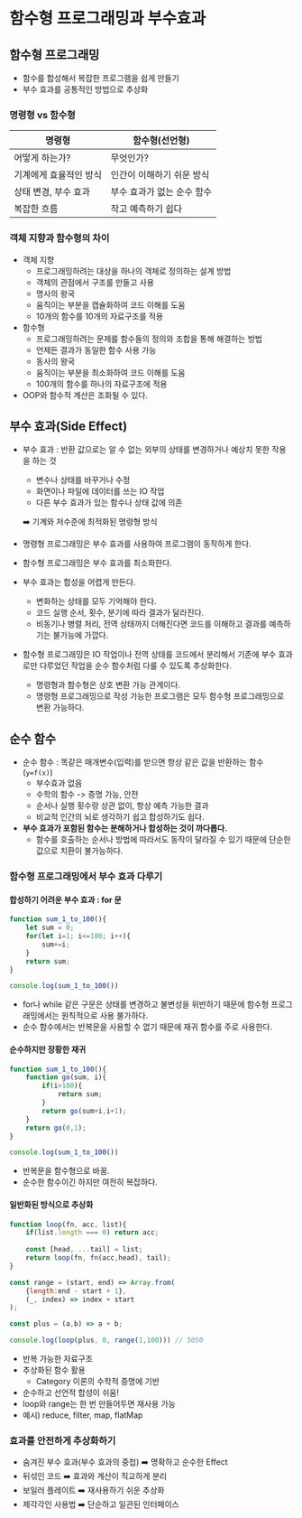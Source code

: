 # 함수형 프로그래밍과 부수효과

## 함수형 프로그래밍

- 함수를 합성해서 복잡한 프로그램을 쉽게 만들기
- 부수 효과를 공통적인 방법으로 추상화



### 명령형 vs 함수형

| 명령형                 | 함수형(선언형)             |
| ---------------------- | -------------------------- |
| 어떻게 하는가?         | 무엇인가?                  |
| 기계에게 효율적인 방식 | 인간이 이해하기 쉬운 방식  |
| 상태 변경, 부수 효과   | 부수 효과가 없는 순수 함수 |
| 복잡한 흐름            | 작고 예측하기 쉽다         |



### 객체 지향과 함수형의 차이

* 객체 지향
  * 프로그래밍하려는 대상을 하나의 객체로 정의하는 설계 방법
  * 객체의 관점에서 구조를 만들고 사용
  * 명사의 왕국
  * 움직이는 부분을 캡슐화하여 코드 이해를 도움
  * 10개의 함수를 10개의 자료구조를 적용
* 함수형
  * 프로그래밍하려는 문제를 함수들의 정의와 조합을 통해 해결하는 방법
  * 언제든 결과가 동일한 함수 사용 가능
  * 동사의 왕국
  * 움직이는 부분을 최소화하여 코드 이해를 도움
  * 100개의 함수를 하나의 자료구조에 적용
* OOP와 함수적 계산은 조화될 수 있다.



## 부수 효과(Side Effect)

* 부수 효과 : 반환 값으로는 알 수 없는 외부의 상태를 변경하거나 예상치 못한 작용을 하는 것

  * 변수나 상태를 바꾸거나 수정
  * 화면이나 파일에 데이터를 쓰는 IO 작업
  * 다른 부수 효과가 있는 함수나 상태 값에 의존

  ➡️ 기계와 저수준에 최적화된 명령형 방식

* 명령형 프로그래밍은 부수 효과를 사용하여 프로그램이 동작하게 한다.

* 함수형 프로그래밍은 부수 효과를 최소화한다.

* 부수 효과는 합성을 어렵게 만든다.

  * 변화하는 상태를 모두 기억해야 한다.
  * 코드 실행 순서, 횟수, 분기에 따라 결과가 달라진다.
  * 비동기나 병렬 처리, 전역 상태까지 더해진다면 코드를 이해하고 결과를 예측하기는 불가능에 가깝다.

* 함수형 프로그래밍은 IO 작업이나 전역 상태를 코드에서 분리해서 기존에 부수 효과로만 다루었던 작업을 순수 함수처럼 다룰 수 있도록 추상화한다.
  * 명령형과 함수형은 상호 변환 가능 관계이다.
  * 명령형 프로그래밍으로 작성 가능한 프로그램은 모두 함수형 프로그래밍으로 변환 가능하다.



## 순수 함수

* 순수 함수 : 똑같은 매개변수(입력)를 받으면 항상 같은 값을 반환하는 함수 (`y=f(x)`)
  * 부수효과 없음
  * 수학의 함수 -> 증명 가능, 안전
  * 순서나 실행 횟수랑 상관 없이, 항상 예측 가능한 결과
  * 비교적 인간의 뇌로 생각하기 쉽고 합성하기도 쉽다.
* **부수 효과가 포함된 함수는 분해하거나 합성하는 것이 까다롭다.**
  * 함수를 호출하는 순서나 방법에 따라서도 동작이 달라질 수 있기 때문에 단순한 값으로 치환이 불가능하다.



### 함수형 프로그래밍에서 부수 효과 다루기

#### 합성하기 어려운 부수 효과 : for 문

```javascript
function sum_1_to_100(){
    let sum = 0;
    for(let i=1; i<=100; i++){
        sum+=i;
    }
    return sum;
}

console.log(sum_1_to_100())
```

* for나 while 같은 구문은 상태를 변경하고 불변성을 위반하기 때문에 함수형 프로그래밍에서는 원칙적으로 사용 불가하다.
* 순수 함수에서는 반복문을 사용할 수 없기 때문에 재귀 함수를 주로 사용한다.



#### 순수하지만 장황한 재귀

```javascript
function sum_1_to_100(){
    function go(sum, i){
        if(i>100){
            return sum;
        }
        return go(sum+i,i+1);
    }
    return go(0,1);
}

console.log(sum_1_to_100())
```

* 반복문을 함수형으로 바꿈.
* 순수한 함수이긴 하지만 여전히 복잡하다.



#### 일반화된 방식으로 추상화

```javascript
function loop(fn, acc, list){
    if(list.length === 0) return acc;
    
    const [head, ...tail] = list;
    return loop(fn, fn(acc,head), tail);
}

const range = (start, end) => Array.from(
	{length:end - start + 1},
    (_, index) => index + start
);

const plus = (a,b) => a + b;

console.log(loop(plus, 0, range(1,100))) // 5050
```

* 반복 가능한 자료구조
* 추상화된 함수 활용
  * Category 이론의 수학적 증명에 기반
* 순수하고 선언적 합성이 쉬움!
* loop와 range는 한 번 만들어두면 재사용 가능
* 예시) reduce, filter, map, flatMap



### 효과를 안전하게 추상화하기

* 숨겨진 부수 효과(부수 효과의 중첩) ➡️ 명확하고 순수한 Effect
* 뒤섞인 코드 ➡️ 효과와 계산이 직교하게 분리
* 보일러 플레이트 ➡️ 재사용하기 쉬운 추상화
* 제각각인 사용법 ➡️ 단순하고 일관된 인터페이스